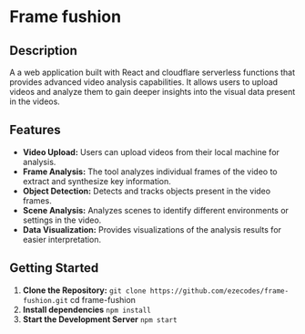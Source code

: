 # Frame fushion

## Description
A a web application built with React and cloudflare serverless functions that provides advanced video analysis capabilities. It allows users to upload videos and analyze them to gain deeper insights into the visual data present in the videos.

## Features
- **Video Upload:** Users can upload videos from their local machine for analysis.
- **Frame Analysis:** The tool analyzes individual frames of the video to extract and synthesize key information.
- **Object Detection:** Detects and tracks objects present in the video frames.
- **Scene Analysis:** Analyzes scenes to identify different environments or settings in the video.
- **Data Visualization:** Provides visualizations of the analysis results for easier interpretation.

## Getting Started
1. **Clone the Repository:**
   `git clone https://github.com/ezecodes/frame-fushion.git`
   cd frame-fushion
2. **Install dependencies**
   `npm install`
3. **Start the Development Server**
   `npm start`
